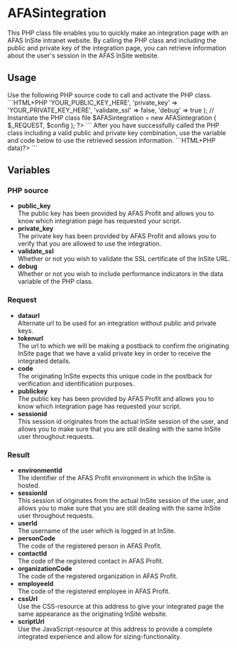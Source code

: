 <h1>AFASintegration</h1>

This PHP class file enables you to quickly make an integration page with an AFAS InSite intranet website. By calling the PHP class and including the public and private key of the integration page, you can retrieve information about the user's session in the AFAS InSite website.

<h2>Usage</h2>
Use the following PHP source code to call and activate the PHP class.
```HTML+PHP
<?php
// Include the PHP class file
include_once ('class.afasintegration.php');
// Prepare the configuration variable
$config = array (
		'public_key' => 'YOUR_PUBLIC_KEY_HERE',
		'private_key' => 'YOUR_PRIVATE_KEY_HERE',
		'validate_ssl' => false,
		'debug' => true
);
// Instantiate the PHP class file
$AFASintegration = new AFASintegration ( $_REQUEST, $config );
?>
```
After you have successfully called the PHP class including a valid public and private key combination, use the variable and code below to use the retrieved session information.
```HTML+PHP
<?php var_dump($AFASintegration->data)?>
```

<h2>Variables</h2>
<h3>PHP source</h3>
<ul>
	<li><strong>public_key</strong><br>The public key has been
		provided by AFAS Profit and allows you to know which integration
		page has requested your script.</li>
	<li><strong>private_key</strong><br>The private key has been
		provided by AFAS Profit and allows you to verify that you are
		allowed to use the integration.</li>
	<li><strong>validate_ssl</strong><br>Whether or not you wish to
		validate the SSL certificate of the InSite URL.</li>
	<li><strong>debug</strong><br>Whether or not you wish to include
		performance indicators in the data variable of the PHP class.</li>
</ul>
<h3>Request</h3>
<ul>
	<li><strong>dataurl</strong><br>Alternate url to be used for an
		integration without public and private keys.</li>
	<li><strong>tokenurl</strong><br>The url to which we will be
		making a postback to confirm the originating InSite page that we
		have a valid private key in order to receive the integrated
		details.</li>
	<li><strong>code</strong><br>The originating InSite expects this
		unique code in the postback for verification and identification
		purposes.</li>
	<li><strong>publickey</strong><br>The public key has been
		provided by AFAS Profit and allows you to know which integration
		page has requested your script.</li>
	<li><strong>sessionid</strong><br>This session id originates from
		the actual InSite session of the user, and allows you to make sure
		that you are still dealing with the same InSite user throughout
		requests.</li>
</ul>
<h3>Result</h3>
<ul>
	<li><strong>environmentId</strong><br>The identifier of the AFAS
		Profit environment in which the InSite is hosted.</li>
	<li><strong>sessionId</strong><br>This session id originates from
		the actual InSite session of the user, and allows you to make sure
		that you are still dealing with the same InSite user throughout
		requests.</li>
	<li><strong>userId</strong><br>The username of the user which is
		logged in at InSite.</li>
	<li><strong>personCode</strong><br>The code of the registered
		person in AFAS Profit.</li>
	<li><strong>contactId</strong><br>The code of the registered
		contact in AFAS Profit.</li>
	<li><strong>organizationCode</strong><br>The code of the
		registered organization in AFAS Profit.</li>
	<li><strong>employeeId</strong><br>The code of the registered
		employee in AFAS Profit.</li>
	<li><strong>cssUrl</strong><br>Use the CSS-resource at this
		address to give your integrated page the same appearance as the
		originating InSite website.</li>
	<li><strong>scriptUrl</strong><br>Use the JavaScript-resource at
		this address to provide a complete integrated experience and allow
		for sizing-functionality.</li>
</ul>
